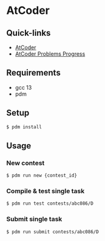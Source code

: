 # AtCoder

## Quick-links

- [AtCoder](https://atcoder.jp)
- [AtCoder Problems Progress](https://kenkoooo.com/atcoder/#/table/yifanwu)

## Requirements

- gcc 13
- pdm

## Setup

```sh
$ pdm install
```

## Usage

### New contest

```sh
$ pdm run new {contest_id}
```

### Compile & test single task

```sh
$ pdm run test contests/abc086/D
```

### Submit single task

```sh
$ pdm run submit contests/abc086/D
```
